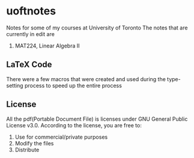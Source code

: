 # uoftnotes
Notes for some of my courses at University of Toronto
The notes that are currently in edit are
1. MAT224, Linear Algebra II

## LaTeX Code
There were a few macros that were created and used during the type-setting process to speed up the entire process

## License
All the pdf(Portable Document File) is licenses under GNU General Public License v3.0. According to the license, you are free to:
1. Use for commercial/private purposes
2. Modify the files
3. Distribute
